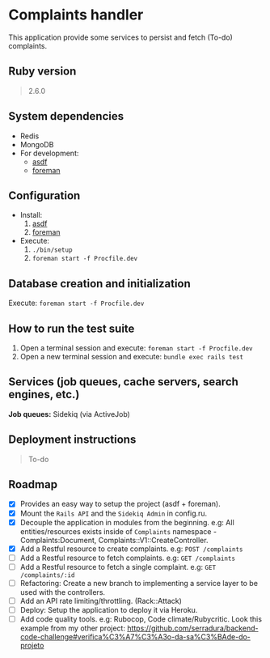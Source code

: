# Complaints handler

This application provide some services to persist and fetch (To-do) complaints.

## Ruby version
> 2.6.0

## System dependencies
* Redis
* MongoDB
* For development:
  * [asdf](https://github.com/asdf-vm/asdf#installation)
  * [foreman](https://github.com/ddollar/foreman#installation)

## Configuration
* Install:
  1. [asdf](https://github.com/asdf-vm/asdf#installation)
  2. [foreman](https://github.com/ddollar/foreman#installation)
* Execute:
  1. `./bin/setup`
  2. `foreman start -f Procfile.dev`

## Database creation and initialization
Execute: `foreman start -f Procfile.dev`

## How to run the test suite
1. Open a terminal session and execute: `foreman start -f Procfile.dev`
2. Open a new terminal session and execute: `bundle exec rails test`

## Services (job queues, cache servers, search engines, etc.)

__Job queues:__ Sidekiq (via ActiveJob)

## Deployment instructions
> To-do

## Roadmap
- [x] Provides an easy way to setup the project (asdf + foreman).
- [x] Mount the `Rails API` and the `Sidekiq Admin` in config.ru.
- [x] Decouple the application in modules from the beginning. e.g: All entities/resources exists inside of `Complaints` namespace - Complaints:Document, Complaints::V1::CreateController.
- [x] Add a Restful resource to create complaints. e.g: `POST /complaints`
- [ ] Add a Restful resource to fetch complaints. e.g: `GET /complaints`
- [ ] Add a Restful resource to fetch a single complaint. e.g: `GET /complaints/:id`
- [ ] Refactoring: Create a new branch to implementing a service layer to be used with the controllers.
- [ ] Add an API rate limiting/throttling. (Rack::Attack)
- [ ] Deploy: Setup the application to deploy it via Heroku.
- [ ] Add code quality tools. e.g: Rubocop, Code climate/Rubycritic.
  Look this example from my other project: https://github.com/serradura/backend-code-challenge#verifica%C3%A7%C3%A3o-da-sa%C3%BAde-do-projeto
